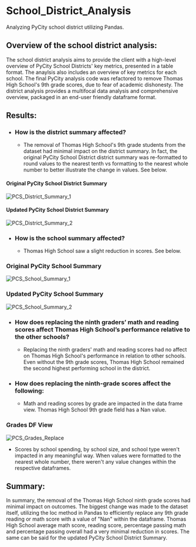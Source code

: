 # School_District_Analysis
Analyzing PyCity school district utilizing Pandas. 
## Overview of the school district analysis:
The school district analysis aims to provide the client with a high-level overview of PyCity School Districts' key metrics, presented in a table format. The anaylsis also includes an overview of key metrics for each school. The final PyCity analysis code was refactored to remove Thomas High School's 9th grade scores, due to fear of academic dishonesty. The district analysis provides a multifocal data analysis and comprehensive overview, packaged in an end-user friendly dataframe format. 

## Results:
* ### How is the district summary affected?
  * The removal of Thomas High School's 9th grade students from the dataset had minimal impact on the district summary. In fact, the original PyCity School District district summary was re-formatted to round values to the nearest tenth vs formatting to the nearest whole number to better illustrate the change in values. See below. 

#### Original PyCity School District Summary

![PCS_District_Summary_1](https://github.com/worksm/School_District_Analysis/blob/70b122487fe070c1ad940565d68027b51125c04d/School_District_Analysis/Resources/PCS_District_Summary_1.png)

 #### Updated PyCity School District Summary

![PCS_District_Summary_2](https://github.com/worksm/School_District_Analysis/blob/102b103ebe3f393a1bbeba57cc69a40eab6fea90/School_District_Analysis/Resources/PCS_District_Summary_2.png)

* ### How is the school summary affected?
  * Thomas High School saw a slight reduction in scores. See below. 
 
### Original PyCity School Summary
![PCS_School_Summary_1](https://github.com/worksm/School_District_Analysis/blob/0c2252bb5e6743a775f0032ddcc5a4f0e06a4a2e/School_District_Analysis/Resources/PCS_School_Summary_1.png)
### Updated PyCity School Summary
![PCS_School_Summary_2](https://github.com/worksm/School_District_Analysis/blob/37242cf421b8e4911240ce6e3bc593295654a322/School_District_Analysis/Resources/PCS_School_Summary_2.png)

* ### How does replacing the ninth graders’ math and reading scores affect Thomas High School’s performance relative to the other schools?
  * Replacing the ninth graders' math and reading scores had no affect on Thomas High School's performance in relation to other schools. Even without the 9th grade scores, Thomas High School remained the second highest performing school in the district. 

* ### How does replacing the ninth-grade scores affect the following:
  * Math and reading scores by grade are impacted in the data frame view. Thomas High School 9th grade field has a Nan value. 

### Grades DF View
![PCS_Grades_Replace](https://github.com/worksm/School_District_Analysis/blob/58b2b725a09713db5c5c8980d0395a3410b257c1/School_District_Analysis/Resources/PCS_Grades_Replace.png)

* Scores by school spending, by school size, and school type weren't impacted in any meaningful way. When values were formatted to the nearest whole number, there weren't any value changes within the respective dataframes. 

## Summary: 

In summary, the removal of the Thomas High School ninth grade scores had minimal impact on outcomes. The biggest change was made to the dataset itself, utilizing the loc method in Pandas to efficiently replace any 9th grade reading or math score with a value of "Nan" within the dataframe. Thomas High School average math score, reading score, percentage passing math and percentage passing overall had a very minimal reduction in scores. The same can be said for the updated PyCity School District Summary. 

